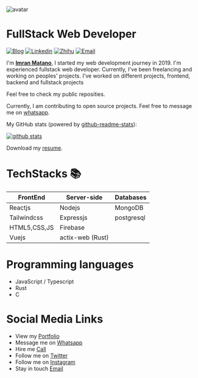 ![avatar](https://avatars.githubusercontent.com/u/57650911?v=4)

# FullStack Web Developer
[![Blog](https://img.shields.io/badge/Blog-F0773A?style=flat-square&logo=firefox-browser&logoColor=white)](https://zxh.io)
[![Linkedin](https://img.shields.io/badge/-LinkedIn-1568BF?style=flat-square&logo=Linkedin&logoColor=white)](https://www.linkedin.com/in/xiaohan-zou)
[![Zhihu](https://img.shields.io/badge/-Zhihu-136BFB?style=flat-square&logo=Zhihu&logoColor=white)](https://www.zhihu.com/people/chao-neng-gui-su)
[![Email](https://img.shields.io/badge/-Email-E8453C?style=flat-square&logo=Gmail&logoColor=white)](mailto:renovamenzxh@gmail.com)

  I'm [**Imran Matano**](https://portfolio-imran-matano.vercel.app/),
  I started my web development journey in 2019. I'm experienced fullstack web developer.  Currently, I've been freelancing and working on peoples' projects.
  I've worked on different projects, frontend, backend and fullstack projects
  


  Feel free to check my public reposities.
  


  Currently, I am contributing to open source projects.
  Feel free to message me on [whatsapp](https://wa.me/254734720752).

  
My GitHub stats (powered by [github-readme-stats](https://github.com/imrany/github-readme-stats)):

[![github stats](https://github-readme-stats.vercel.app/api?username=imrany&show_icons=true&hide_title=true&hide_border=true)](https://imranmatano.vercel.com)

Download my <a href="https://github.com/imrany/imrany/blob/main/Resume.pdf" download="imran's resume">resume</a>.

  # TechStacks 📚
  | FrontEnd    | Server-side | Databases |
  |-------------|-------------|-----------|
  |Reactjs      |Nodejs       |MongoDB    |
  |Tailwindcss|Expressjs    |postgresql      |
  |HTML5,CSS,JS |Firebase     |           |
  |Vuejs        |actix-web (Rust)|           |

# Programming languages
- JavaScript / Typescript
- Rust
- C

# Social Media Links

* View my [Portfolio](https://portfolio-imran-matano.vercel.app/)
* Message me on [Whatsapp](https://wa.me/+254734720752)
* Hire me <a href="tel:0734720752">Call</a>
* Follow me on [Twitter](https://twitter.com/matano_imran)
* Follow me on [Instagram](https://instagram.com/imrany00)
* Stay in touch [Email](mailto:imranmat254@gmail.com)
